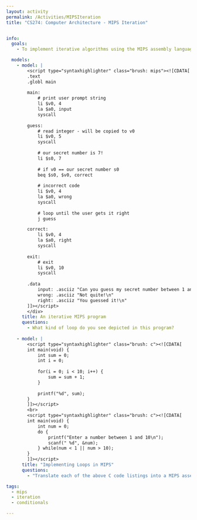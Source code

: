 ```yaml
---
layout: activity
permalink: /Activities/MIPSIteration
title: "CS274: Computer Architecture - MIPS Iteration"


info:
  goals:
    - To implement iterative algorithms using the MIPS assembly language

  models:
    - model: |
        <script type="syntaxhighlighter" class="brush: mips"><![CDATA[        
        .text
        .globl main
         
        main:
            # print user prompt string
            li $v0, 4
            la $a0, input
            syscall    
            
        guess:
            # read integer - will be copied to v0
            li $v0, 5
            syscall
            
            # our secret number is 7!
            li $s0, 7
            
            # if v0 == our secret number s0
            beq $s0, $v0, correct
            
            # incorrect code
            li $v0, 4
            la $a0, wrong
            syscall       
            
            # loop until the user gets it right
            j guess

        correct:
            li $v0, 4
            la $a0, right
            syscall       
            
        exit:
            # exit
            li $v0, 10
            syscall  
            
        .data
            input: .asciiz "Can you guess my secret number between 1 and 10?  Enter it below\n"
            wrong: .asciiz "Not quite!\n"
            right: .asciiz "You guessed it!\n"
        ]]></script>
        </div>
      title: An iterative MIPS program
      questions:
        - What kind of loop do you see depicted in this program?
        
    - model: |
        <script type="syntaxhighlighter" class="brush: c"><![CDATA[        
        int main(void) {
            int sum = 0;
            int i = 0;
            
            for(i = 0; i < 10; i++) {
                sum = sum + 1;
            }
            
            printf("%d", sum);
        }
        ]]></script>
        <br>
        <script type="syntaxhighlighter" class="brush: c"><![CDATA[        
        int main(void) {
            int num = 0;
            do {
                printf("Enter a number between 1 and 10\n");
                scanf(" %d", &num);
            } while(num < 1 || num > 10);
        }
        ]]></script>
      title: "Implementing Loops in MIPS"
      questions:
        - "Translate each of the above C code listings into a MIPS assembly program"         

tags:
  - mips
  - iteration
  - conditionals

---
```


